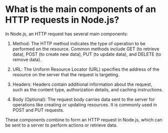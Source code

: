 # What is the main components of an HTTP requests in Node.js?

In Node.js, an HTTP request has several main components:

1. Method: The HTTP method indicates the type of operation to be performed on the resource. Common methods include GET (to retrieve data), POST (to create new data), PUT (to update data), and DELETE (to remove data).

2. URL: The Uniform Resource Locator (URL) specifies the address of the resource on the server that the request is targeting.

3. Headers: Headers contain additional information about the request, such as the content type, authorization details, and caching instructions.

4. Body (Optional): The request body carries data sent to the server for operations like creating or updating resources. It is commonly used in POST and PUT requests.

These components combine to form an HTTP request in Node.js, which can be sent to a server to perform actions or retrieve data.
